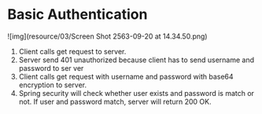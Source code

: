 # Basic Authentication
![img](resource/03/Screen Shot 2563-09-20 at 14.34.50.png)
1. Client calls get request to server.
2. Server send 401 unauthorized because client has to send username and password to ser ver
3. Client calls get request with username and password with base64 encryption to server.
4. Spring security will check whether user exists and password is match or not. If user and password match, server will return 200 OK.